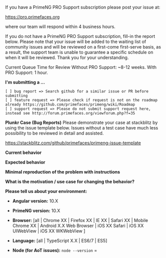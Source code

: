 If you have a PrimeNG PRO Support subscription please post your issue at:

https://pro.primefaces.org 

where our team will respond within 4 business hours.

If you do not have a PrimeNG PRO Support subscription, fill-in the report below. Please note that
your issue will be added to the waiting list of community issues and will be reviewed on a first-come first-serve basis, as a result, the support team is unable to guarantee a specific schedule on when it will be reviewed. Thank you for your understanding.

Current Queue Time for Review
Without PRO Support: ~8-12 weeks.
With PRO Support: 1 hour.

**I'm submitting a ...**
<!-- Check one with "x". -->
```
[ ] bug report => Search github for a similar issue or PR before submitting
[ ] feature request => Please check if request is not on the roadmap already https://github.com/primefaces/primeng/wiki/Roadmap
[ ] support request => Please do not submit support request here, instead see http://forum.primefaces.org/viewforum.php?f=35
```

**Plunkr Case (Bug Reports)**
Please demonstrate your case at stackblitz by using the issue template below. Issues without a test case have much less possibility to be reviewed in detail and assisted.

https://stackblitz.com/github/primefaces/primeng-issue-template

**Current behavior**
<!-- Describe how the bug manifests. -->

**Expected behavior**
<!-- Describe what the behavior would be without the bug. -->

**Minimal reproduction of the problem with instructions**
<!--
If the current behavior is a bug or you can illustrate your feature request better with an example, 
please provide the *STEPS TO REPRODUCE* and if possible a *MINIMAL DEMO* of the problem via
https://plnkr.co or similar (you can use this template as a starting point: https://plnkr.co/edit/tpl:AvJOMERrnz94ekVua0u5).
-->

**What is the motivation / use case for changing the behavior?**
<!-- Describe the motivation or the concrete use case. -->

**Please tell us about your environment:**
<!-- Operating system, IDE, package manager, HTTP server, ... -->

* **Angular version:** 10.X
<!-- Check whether this is still an issue in the most recent Angular version. -->

* **PrimeNG version:** 10.X
<!-- Check whether this is still an issue in the most recent Angular version. -->

* **Browser:** [all | Chrome XX | Firefox XX | IE XX | Safari XX | Mobile Chrome XX | Android X.X Web Browser | iOS XX Safari | iOS XX UIWebView | iOS XX WKWebView ]
<!-- All browsers where this could be reproduced. -->
 
* **Language:** [all | TypeScript X.X | ES6/7 | ES5]

* **Node (for AoT issues):** `node --version` =   
